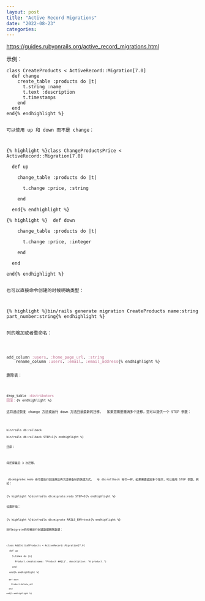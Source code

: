 ```yaml
---
layout: post
title: "Active Record Migrations"
date: "2022-08-23"
categories: 
---
```

<p><a href="https://guides.rubyonrails.org/active_record_migrations.html">https://guides.rubyonrails.org/active_record_migrations.html</a></p>

<p>示例：</p>

<pre>
<code>class CreateProducts &lt; ActiveRecord::Migration[7.0]
&nbsp; def change
&nbsp;&nbsp;&nbsp; create_table :products do |t|
&nbsp;&nbsp;&nbsp;&nbsp;&nbsp; t.string :name
&nbsp;&nbsp;&nbsp;&nbsp;&nbsp; t.text :description
&nbsp;&nbsp;&nbsp;&nbsp;&nbsp; t.timestamps
&nbsp;&nbsp;&nbsp; end
&nbsp; end
end{% endhighlight %}

<p>可以使用 up 和 down 而不是 change：</p>

{% highlight %}class ChangeProductsPrice &lt; ActiveRecord::Migration[7.0]<br />
&nbsp; def up<br />
&nbsp;&nbsp;&nbsp; change_table :products do |t|<br />
&nbsp;&nbsp;&nbsp;&nbsp;&nbsp; t.change :price, :string<br />
&nbsp;&nbsp;&nbsp; end<br />
&nbsp; end{% endhighlight %}

{% highlight %}&nbsp; def down<br />
&nbsp;&nbsp;&nbsp; change_table :products do |t|<br />
&nbsp;&nbsp;&nbsp;&nbsp;&nbsp; t.change :price, :integer<br />
&nbsp;&nbsp;&nbsp; end<br />
&nbsp; end<br />
end{% endhighlight %}

<p>也可以直接命令创建的时候明确类型：</p>

{% highlight %}bin/rails generate migration CreateProducts name:string part_number:string{% endhighlight %}

<p>列的增加或者重命名：</p>

<pre>
<code class="highlight ruby"><span class="n">add_column</span> <span class="ss">:users</span><span class="p">,</span> <span class="ss">:home_page_url</span><span class="p">,</span> <span class="ss">:string</span>
    <span class="n">rename_column</span> <span class="ss">:users</span><span class="p">,</span> <span class="ss">:email</span><span class="p">,</span> <span class="ss">:email_address</span>{% endhighlight %}

<p>删除表：</p>

<pre>
<code class="highlight ruby"><span class="n">drop_table</span> <span class="ss">:distributors
<span class="ss">回滚：</span></span>{% endhighlight %}

<p>这将通过恢复 change 方法或运行 down 方法回滚最新的迁移。&nbsp; 如果您需要撤消多个迁移，您可以提供一个 STEP 参数：</p>

<pre>
<code>bin/rails db:rollback

bin/rails db:rollback STEP=3{% endhighlight %}

<p>还原：</p>

<p>将还原最后 3 次迁移。</p>

<p>&nbsp;db:migrate:redo 命令是执行回滚然后再次迁移备份的快捷方式。&nbsp; 与 db:rollback 命令一样，如果需要返回多个版本，可以使用 STEP 参数，例如：</p>

{% highlight %}bin/rails db:migrate:redo STEP=3{% endhighlight %}

<p>设置环境：</p>

{% highlight %}bin/rails db:migrate RAILS_ENV=test{% endhighlight %}

<p>执行migrate的时候进行创建数据删除数据：</p>

<pre>
<code>class AddInitialProducts &lt; ActiveRecord::Migration[7.0]

&nbsp; def up

&nbsp;&nbsp;&nbsp; 5.times do |i|

&nbsp;&nbsp;&nbsp;&nbsp;&nbsp; Product.create(name: &quot;Product ##{i}&quot;, description: &quot;A product.&quot;)

&nbsp;&nbsp;&nbsp; end

&nbsp; end{% endhighlight %}

<pre>
<code>&nbsp; def down

&nbsp;&nbsp;&nbsp; Product.delete_all

&nbsp; end

end{% endhighlight %}

<p>&nbsp;</p>

<p>&nbsp;</p>

